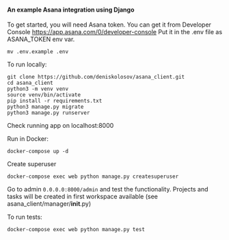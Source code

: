 #### An example Asana integration using Django
To get started, you will need Asana token. You can get it from Developer Console https://app.asana.com/0/developer-console
Put it in the .env file as ASANA_TOKEN env var.

```
mv .env.example .env
```


To run locally:

```
git clone https://github.com/deniskolosov/asana_client.git
cd asana_client
python3 -m venv venv
source venv/bin/activate
pip install -r requirements.txt
python3 manage.py migrate
python3 manage.py runserver
```
Check running app on localhost:8000

Run in Docker:
```
docker-compose up -d
```
Create superuser
```
docker-compose exec web python manage.py createsuperuser
```
Go to admin `0.0.0.0:8000/admin` and test the functionality.
Projects and tasks will be created in first workspace available (see asana_client/manager/__init__.py)


To run tests:
```
docker-compose exec web python manage.py test
```

